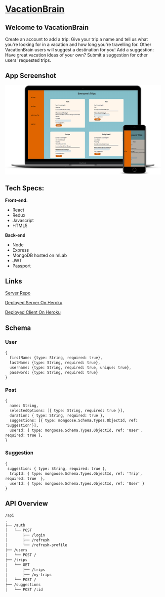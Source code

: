 # [VacationBrain](https://ethan-vb-client.herokuapp.com/)

## Welcome to VacationBrain
Create an account to add a trip:
Give your trip a name and tell us what you're looking for in a vacation and how long you're travelling for. Other VacationBrain users will suggest a destination for you!
Add a suggestion:
Have great vacation ideas of your own? Submit a suggestion for other users' requested trips.

## App Screenshot
![Device Screenshots](https://github.com/thinkful-ei26/ethan-vb-client/blob/master/src/smartmockups_ju066xnd.png)

## Tech Specs: 
**Front-end:**
- React
- Redux
- Javascript
- HTML5

**Back-end**
- Node
- Express
- MongoDB hosted on mLab
- JWT 
- Passport 

## Links
[Server Repo](https://github.com/thinkful-ei26/ethan-vb-server)

[Deployed Server On Heroku](https://ethan-vb-server.herokuapp.com/)

[Deployed Client On Heroku](https://ethan-vb-client.herokuapp.com/)

## Schema
### User
```
{
  firstName: {type: String, required: true},
  lastName: {type: String, required: true},
  username: {type: String, required: true, unique: true},
  password: {type: String, required: true}
}
```

### Post
```
{ 
  name: String,
  selectedOptions: [{ type: String, required: true }],
  duration: { type: String, required: true },
  suggestions: [{ type: mongoose.Schema.Types.ObjectId, ref: 'Suggestion'}],
  userId: { type: mongoose.Schema.Types.ObjectId, ref: 'User', required: true },
}
```

### Suggestion
```
{
 suggestion: { type: String, required: true },
  tripId: { type: mongoose.Schema.Types.ObjectId, ref: 'Trip', required: true  },
  userId: { type: mongoose.Schema.Types.ObjectId, ref: 'User' }
}
```

## API Overview
```        
/api
.
├── /auth
│   └── POST
│       ├── /login
│       ├── /refresh
│       └── /refresh-profile
├── /users
│   └── POST /
├── /trips
│   └── GET 
│       ├── /trips
│       ├── /my-trips
│   └── POST /
├── /suggestions
│   └── POST /:id
```

